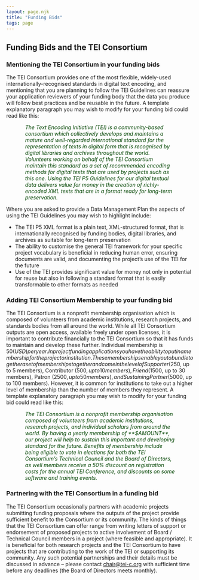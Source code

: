 ```yaml
---
layout: page.njk
title: "Funding Bids"
tags: page
---
```

## Funding Bids and the TEI Consortium

### Mentioning the TEI Consortium in your funding bids

The TEI Consortium provides one of the most flexible, widely-used internationally-recognised standards in digital text encoding, and mentioning that you are planning to follow the TEI Guidelines can reassure your application reviewers of your funding body that the data you produce will follow best practices and be reusable in the future. A template explanatory paragraph you may wish to modify for your funding bid could read like this: 

<p style="padding-left:10%; padding-right:10%; font-style:italic; color:#004400">
The Text Encoding Initiative (TEI) is a community-based consortium which collectively develops and maintains a mature and well-regarded international standard for the representation of texts in digital form that is recognised by digital libraries and archives throughout the world. Volunteers working on behalf of the TEI Consortium maintain this standard as a set of recommended encoding methods for digital texts that are used by projects such as this one. Using the TEI P5 Guidelines for our digital textual data delivers value for money in the creation of richly-encoded XML texts that are in a format ready for long-term preservation. 
</p>

Where you are asked to provide a Data Management Plan the aspects of using the TEI Guidelines you may wish to highlight include: 

* The TEI P5 XML format is a plain text, XML-structured format, that is internationally recognised by funding bodies, digital libraries, and archives as suitable for long-term preservation
* The ability to customise the general TEI framework for your specific project vocabulary is beneficial in reducing human error, ensuring documents are valid, and documenting the project’s use of the TEI for the future
* Use of the TEI provides significant value for money not only in potential for reuse but also in following a standard format that is easily transformable to other formats as needed 

### Adding TEI Consortium Membership to your funding bid

The TEI Consortium is a nonprofit membership organisation which is composed of volunteers from academic institutions, research projects, and standards bodies from all around the world. While all TEI Consortium outputs are open access, available freely under open licenses, it is important to contribute financially to the TEI Consortium so that it has funds to maintain and develop these further. Individual membership is $50 (USD) per year. In project funding applications you have the ability to put in a membership for the project or institution. These memberships enable you to bundle together a set of memberships together and come in the level of Supporter ($250, up to 5 members), Contributor ($500, up to 10 members), Friend ($1500, up to 30 members), Patron ($2500, up to 50 members), and Sustaining Partner ($5000, up to 100 members). However, it is common for institutions to take out a higher level of membership than the number of members they represent. A template explanatory paragraph you may wish to modify for your funding bid could read like this:      

<p style="padding-left:10%; padding-right:10%; font-style:italic; color:#004400">
The TEI Consortium is a nonprofit membership organisation composed of volunteers from academic institutions, research projects, and individual scholars from around the world. By having a yearly membership of **$AMOUNT**, our project will help to sustain this important and developing standard for the future. Benefits of membership include being eligible to vote in elections for both the TEI Consortium’s Technical Council and the Board of Directors, as well members receive a 50% discount on registration costs for the annual TEI Conference, and discounts on some software and training events.
</p>

### Partnering with the TEI Consortium in a funding bid

The TEI Consortium occasionally partners with academic projects submitting funding proposals where the outputs of the project provide sufficient benefit to the Consortium or its community. The kinds of things that the TEI Consortium can offer range from writing letters of support or endorsement of proposed projects to active involvement of Board / Technical Council members in a project (where feasible and appropriate). It is beneficial for both research projects and the TEI Consortium to have projects that are contributing to the work of the TEI or supporting its community. Any such potential partnerships and their details must be discussed in advance – please contact [chair@tei-c.org](mailto:chair@tei-c.org) with sufficient time before any deadlines (the Board of Directors meets monthly).
